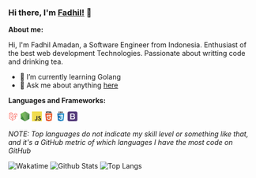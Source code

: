 ### Hi there, I'm [Fadhil!](https://fadhilamadan.com) 👋

**About me:**

Hi, I'm Fadhil Amadan, a Software Engineer from Indonesia. Enthusiast of the best web development Technologies. Passionate about writting code and drinking tea.

- 🌱 I’m currently learning Golang
- 💬 Ask me about anything [here](https://github.com/fadhilamadan/fadhilamadan/issues)

**Languages and Frameworks:**

<code><img height="20" src="https://raw.githubusercontent.com/github/explore/56a826d05cf762b2b50ecbe7d492a839b04f3fbf/topics/laravel/laravel.png"></code>
<code><img height="20" src="https://raw.githubusercontent.com/github/explore/80688e429a7d4ef2fca1e82350fe8e3517d3494d/topics/nodejs/nodejs.png"></code>
<code><img height="20" src="https://raw.githubusercontent.com/github/explore/80688e429a7d4ef2fca1e82350fe8e3517d3494d/topics/javascript/javascript.png"></code>
<code><img height="20" src="https://raw.githubusercontent.com/github/explore/80688e429a7d4ef2fca1e82350fe8e3517d3494d/topics/html/html.png"></code>
<code><img height="20" src="https://raw.githubusercontent.com/github/explore/80688e429a7d4ef2fca1e82350fe8e3517d3494d/topics/css/css.png"></code>
<code><img height="20" src="https://raw.githubusercontent.com/github/explore/80688e429a7d4ef2fca1e82350fe8e3517d3494d/topics/bootstrap/bootstrap.png"></code>

*NOTE: Top languages do not indicate my skill level or something like that, and it's a GitHub metric of which languages I have the most code on GitHub*

![Wakatime](https://github-readme-stats.vercel.app/api/wakatime?username=Fadhilamadan)
![Github Stats](https://github-readme-stats.vercel.app/api?username=Fadhilamadan&show_icons=true&count_private=true)
![Top Langs](https://github-readme-stats.vercel.app/api/top-langs/?username=Fadhilamadan&langs_count=8&layout=compact)
